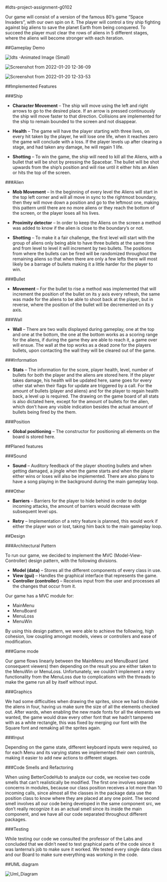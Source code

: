 #ldts-project-assignment-g0102

Our game will consist of a version of the famous 80’s game “Space Invaders”, with our own spin on it. The player will control a tiny ship fighting against big aliens to save the planet Earth from being conquered. To succeed the player must clear the rows of aliens in 5 different stages, where the aliens will become stronger with each iteration.

##Gameplay Demo

![ldts -Animated Image (Small)](https://user-images.githubusercontent.com/38360936/150397236-15317323-be3e-4f9f-966e-ffc20a0658ea.gif)

![Screenshot from 2022-01-20 12-36-09](https://user-images.githubusercontent.com/79020867/150418819-24bfe0a7-a81c-4aae-ab8f-d329935b0ade.png)

![Screenshot from 2022-01-20 12-33-53](https://user-images.githubusercontent.com/79020867/150418757-4a4f0441-d36c-4e18-a248-470670707a41.png)

##Implemented Features

###Ship

* **Character Movement** – The ship will move using the left and right arrows to go to the desired place. If an arrow is pressed continuously the ship will move faster to that direction. Collisions are implemented for the ship to remain bounded to the screen and not disappear.


* **Health** – The game will have the player starting with three lives, on every hit taken by the player, he will lose one life, when it reaches zero the game will conclude with a loss. If the player levels up after clearing a stage, and had taken any damage, he will regain 1 life.


* **Shotting** – To win the game, the ship will need to kill all the Aliens, with a bullet that will be shot by pressing the Spacebar. The bullet will be shot upwards from the ship’s position and will rise until it either hits an Alien or hits the top of the screen.


###Alien

* **Mob Movement** – In the beginning of every level the Aliens will start in the top left corner and will all move in sync to the rightmost boundary, then they will move down a position and go to the leftmost one, making this pattern until there are no more aliens or they reach the bottom of the screen, or the player loses all his lives.


* **Proximity detector** – In order to keep the Aliens on the screen a method was added to know if the alien is close to the boundary’s or not.


* **Shotting** – To make it a fair challenge, the first level will start with the group of aliens only being able to have three bullets at the same time and from level to level it will increment by two bullets. The positions from where the bullets can be fired will be randomized throughout the remaining aliens so that when there are only a few lefts there will most likely be a barrage of bullets making it a little harder for the player to win.


###Bullet

* **Movement** – For the bullet to rise a method was implemented that will increment the position of the bullet on its y axis every refresh, the same was made for the aliens to be able to shoot back at the player, but in reverse, where the position of the bullet will be decremented on its y axis.


###Wall

* **Wall** – There are two walls displayed during gameplay, one at the top and one at the bottom, the one at the bottom works as a scoring range for the aliens, if during the game they are able to reach it, a game over will ensue. The wall at the top works as a dead zone for the players bullets, upon contacting the wall they will be cleared out of the game.


###Information

* **Stats** – The information for the score, player health, level, number of bullets for both the player and the aliens are stored here. If the player takes damage, his health will be updated here, same goes for every other stat when their flags for update are triggered by a call. For the amount of bullets (player and aliens) and for the player to regain health back, a level up is required. The drawing on the game board of all stats is also dictated here, except for the amount of bullets for the alien, which don’t have any visible indication besides the actual amount of bullets being fired by the them.


###Position

* **Global positioning** – The constructor for positioning all elements on the board is stored here.


##Planed features

###Sound

* **Sound** – Auditory feedback of the player shooting bullets and when getting damaged, a jingle when the game starts and when the player either wins or loses will also be implemented. There are also plans to have a song playing in the background during the main gameplay loop.


###Other

* **Barriers** – Barriers for the player to hide behind in order to dodge incoming attacks, the amount of barriers would decrease with subsequent level ups.


* **Retry** – Implementation of a retry feature is planned, this would work if either the player won or lost, taking him back to the main gameplay loop.


##Design

###Architectural Pattern

To run our game, we decided to implement the MVC (Model-View-Controller) design pattern, with the following divisions.
* **Model (data)** – Stores all the different components of every class in use.
* **View (gui)** – Handles the graphical interface that represents the game.
* **Controller (controller)** – Receives input from the user and processes all the changes that occur from it.

Our game has a MVC module for:
* MainMenu
* MenuBoard
* MenuLoss
* MenuWin

By using this design pattern, we were able to achieve the following, high cohesion, low coupling amongst models, views or controllers and ease of modification.

###Game mode

Our game flows linearly between the MainMenu and MenuBoard (and consequent viewers) then depending on the result you are either taken to the MenuWin or MenuLoss.
Unfortunately, we couldn’t implement a retry functionality from the MenuLoss due to complications with the threads to make the game run all by itself without input.

###Graphics

We had some difficulties when drawing the sprites, since we had to divide the aliens in four, having us make sure the size of all the elements checked out. After wards, when enabling the new made fonts for all the elements we wanted, the game would draw every other font that we hadn’t tampered with as a white rectangle, this was fixed by merging our font with the Square font and remaking all the sprites again.

###Input 

Depending on the game state, different keyboard inputs were required, so for each Menu and its varying states we implemented their own controls, making it easier to add new actions to different stages.

###Code Smells and Refactoring

When using BetterCodeHub to analyze our code, we receive two code smells that can’t realistically be modified. The first one involves separate concerns in modules, because our class position receives a lot more than 10 incoming calls, since almost all the classes in the package data use the position class to know where they are placed at any one point. The second smell involves all our code being developed in the same component src, we don’t really recognize it as an actual smell since its inside the main component, and we have all our code separated throughout different packages.

###Testing

While testing our code we consulted the professor of the Labs and concluded that we didn’t need to test graphical parts of the code since it was lanterna’s job to make sure it worked. We tested every single data class and our Board to make sure everything was working in the code. 


##UML diagram

![Uml_Diagram](https://user-images.githubusercontent.com/38360936/150384992-9f92a4bb-2221-435f-9d6e-286b53b9850c.png)
